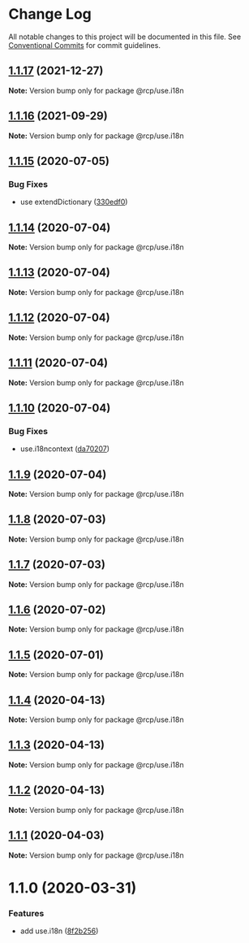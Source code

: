 # Change Log

All notable changes to this project will be documented in this file.
See [Conventional Commits](https://conventionalcommits.org) for commit guidelines.

<a name="1.1.17"></a>

## [1.1.17](https://github.com/imcuttle/rcp/compare/@rcp/use.i18n@1.1.16...@rcp/use.i18n@1.1.17) (2021-12-27)

**Note:** Version bump only for package @rcp/use.i18n

<a name="1.1.16"></a>

## [1.1.16](https://github.com/imcuttle/rcp/compare/@rcp/use.i18n@1.1.15...@rcp/use.i18n@1.1.16) (2021-09-29)

**Note:** Version bump only for package @rcp/use.i18n

<a name="1.1.15"></a>

## [1.1.15](https://github.com/imcuttle/rcp/compare/@rcp/use.i18n@1.1.14...@rcp/use.i18n@1.1.15) (2020-07-05)

### Bug Fixes

- use extendDictionary ([330edf0](https://github.com/imcuttle/rcp/commit/330edf0))

<a name="1.1.14"></a>

## [1.1.14](https://github.com/imcuttle/rcp/compare/@rcp/use.i18n@1.1.13...@rcp/use.i18n@1.1.14) (2020-07-04)

**Note:** Version bump only for package @rcp/use.i18n

<a name="1.1.13"></a>

## [1.1.13](https://github.com/imcuttle/rcp/compare/@rcp/use.i18n@1.1.12...@rcp/use.i18n@1.1.13) (2020-07-04)

**Note:** Version bump only for package @rcp/use.i18n

<a name="1.1.12"></a>

## [1.1.12](https://github.com/imcuttle/rcp/compare/@rcp/use.i18n@1.1.11...@rcp/use.i18n@1.1.12) (2020-07-04)

**Note:** Version bump only for package @rcp/use.i18n

<a name="1.1.11"></a>

## [1.1.11](https://github.com/imcuttle/rcp/compare/@rcp/use.i18n@1.1.10...@rcp/use.i18n@1.1.11) (2020-07-04)

**Note:** Version bump only for package @rcp/use.i18n

<a name="1.1.10"></a>

## [1.1.10](https://github.com/imcuttle/rcp/compare/@rcp/use.i18n@1.1.9...@rcp/use.i18n@1.1.10) (2020-07-04)

### Bug Fixes

- use.i18ncontext ([da70207](https://github.com/imcuttle/rcp/commit/da70207))

<a name="1.1.9"></a>

## [1.1.9](https://github.com/imcuttle/rcp/compare/@rcp/use.i18n@1.1.8...@rcp/use.i18n@1.1.9) (2020-07-04)

**Note:** Version bump only for package @rcp/use.i18n

<a name="1.1.8"></a>

## [1.1.8](https://github.com/imcuttle/rcp/compare/@rcp/use.i18n@1.1.7...@rcp/use.i18n@1.1.8) (2020-07-03)

**Note:** Version bump only for package @rcp/use.i18n

<a name="1.1.7"></a>

## [1.1.7](https://github.com/imcuttle/rcp/compare/@rcp/use.i18n@1.1.6...@rcp/use.i18n@1.1.7) (2020-07-03)

**Note:** Version bump only for package @rcp/use.i18n

<a name="1.1.6"></a>

## [1.1.6](https://github.com/imcuttle/rcp/compare/@rcp/use.i18n@1.1.5...@rcp/use.i18n@1.1.6) (2020-07-02)

**Note:** Version bump only for package @rcp/use.i18n

<a name="1.1.5"></a>

## [1.1.5](https://github.com/imcuttle/rcp/compare/@rcp/use.i18n@1.1.4...@rcp/use.i18n@1.1.5) (2020-07-01)

**Note:** Version bump only for package @rcp/use.i18n

<a name="1.1.4"></a>

## [1.1.4](https://github.com/imcuttle/rcp/compare/@rcp/use.i18n@1.1.2...@rcp/use.i18n@1.1.4) (2020-04-13)

**Note:** Version bump only for package @rcp/use.i18n

<a name="1.1.3"></a>

## [1.1.3](https://github.com/imcuttle/rcp/compare/@rcp/use.i18n@1.1.2...@rcp/use.i18n@1.1.3) (2020-04-13)

**Note:** Version bump only for package @rcp/use.i18n

<a name="1.1.2"></a>

## [1.1.2](https://github.com/imcuttle/rcp/compare/@rcp/use.i18n@1.1.1...@rcp/use.i18n@1.1.2) (2020-04-13)

**Note:** Version bump only for package @rcp/use.i18n

<a name="1.1.1"></a>

## [1.1.1](https://github.com/imcuttle/rcp/compare/@rcp/use.i18n@1.1.0...@rcp/use.i18n@1.1.1) (2020-04-03)

**Note:** Version bump only for package @rcp/use.i18n

<a name="1.1.0"></a>

# 1.1.0 (2020-03-31)

### Features

- add use.i18n ([8f2b256](https://github.com/imcuttle/rcp/commit/8f2b256))
